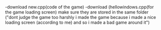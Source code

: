 -download new.cpp(code of the game)
-download (hellowindows.cpp(for the game loading screen)
make sure they are stored in the same folder
("dont judge the game too harshly i made the game because i made a nice loading screen 
(according to me) and so i made a bad game around it")
